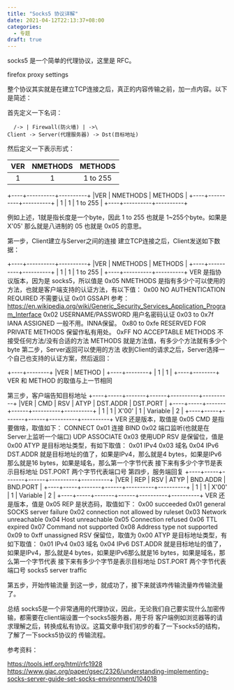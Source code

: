 ```yaml
---
title: "Socks5 协议详解"
date: 2021-04-12T22:13:37+08:00
categories:
  - 专题
draft: true
---
```




socks5 是一个简单的代理协议，这里是 RFC。

firefox proxy settings

整个协议其实就是在建立TCP连接之后，真正的内容传输之前，加一点内容。以下是简述：

首先定义一下名词：

      /-> | Firewall(防火墙) | ->\
    Client -> Server(代理服务器) -> Dst(目标地址)
然后定义一下表示形式：

| VER | NMETHODS | METHODS  |
|:---:|:--------:|:--------:|
| 1   | 1        | 1 to 255 |


+----+----------+----------+
|VER | NMETHODS | METHODS  |
+----+----------+----------+
| 1  |    1     | 1 to 255 |
+----+----------+----------+

例如上述，1就是指长度是一个byte，因此 1 to 255 也就是 1~255个byte。如果是 X'05' 那么就是八进制的 05 也就是 0x05 的意思。

第一步，Client建立与Server之间的连接
建立TCP连接之后，Client发送如下数据：

+----+----------+----------+
|VER | NMETHODS | METHODS  |
+----+----------+----------+
| 1  |    1     | 1 to 255 |
+----+----------+----------+
VER 是指协议版本，因为是 socks5，所以值是 0x05
NMETHODS 是指有多少个可以使用的方法，也就是客户端支持的认证方法，有以下值：
0x00 NO AUTHENTICATION REQUIRED 不需要认证
0x01 GSSAPI 参考：https://en.wikipedia.org/wiki/Generic_Security_Services_Application_Program_Interface
0x02 USERNAME/PASSWORD 用户名密码认证
0x03 to 0x7f IANA ASSIGNED 一般不用。INNA保留。
0x80 to 0xfe RESERVED FOR PRIVATE METHODS 保留作私有用处。
0xFF NO ACCEPTABLE METHODS 不接受任何方法/没有合适的方法
METHODS 就是方法值，有多少个方法就有多少个byte
第二步，Server返回可以使用的方法
收到Client的请求之后，Server选择一个自己也支持的认证方案，然后返回：

+----+--------+
|VER | METHOD |
+----+--------+
| 1  |   1    |
+----+--------+
VER 和 METHOD 的取值与上一节相同

第三步，客户端告知目标地址
+----+-----+-------+------+----------+----------+
|VER | CMD |  RSV  | ATYP | DST.ADDR | DST.PORT |
+----+-----+-------+------+----------+----------+
| 1  |  1  | X'00' |  1   | Variable |    2     |
+----+-----+-------+------+----------+----------+
VER 还是版本，取值是 0x05
CMD 是指要做啥，取值如下：
CONNECT 0x01 连接
BIND 0x02 端口监听(也就是在Server上监听一个端口)
UDP ASSOCIATE 0x03 使用UDP
RSV 是保留位，值是 0x00
ATYP 是目标地址类型，有如下取值：
0x01 IPv4
0x03 域名
0x04 IPv6
DST.ADDR 就是目标地址的值了，如果是IPv4，那么就是4 bytes，如果是IPv6那么就是16 bytes，如果是域名，那么第一个字节代表 接下来有多少个字节是表示目标地址
DST.PORT 两个字节代表端口号
第四步，服务端回复
+----+-----+-------+------+----------+----------+
|VER | REP |  RSV  | ATYP | BND.ADDR | BND.PORT |
+----+-----+-------+------+----------+----------+
| 1  |  1  | X'00' |  1   | Variable |    2     |
+----+-----+-------+------+----------+----------+
VER 还是版本，值是 0x05
REP 是状态码，取值如下：
0x00 succeeded
0x01 general SOCKS server failure
0x02 connection not allowed by ruleset
0x03 Network unreachable
0x04 Host unreachable
0x05 Connection refused
0x06 TTL expired
0x07 Command not supported
0x08 Address type not supported
0x09 to 0xff unassigned
RSV 保留位，取值为 0x00
ATYP 是目标地址类型，有如下取值：
0x01 IPv4
0x03 域名
0x04 IPv6
DST.ADDR 就是目标地址的值了，如果是IPv4，那么就是4 bytes，如果是IPv6那么就是16 bytes，如果是域名，那么第一个字节代表 接下来有多少个字节是表示目标地址
DST.PORT 两个字节代表端口号
socks5 server traffic

第五步，开始传输流量
到这一步，就成功了，接下来就该咋传输流量咋传输流量了。

总结
socks5是一个非常通用的代理协议，因此，无论我们自己要实现什么加密传输，都需要在client端设置一个socks5服务器，用于将 客户端例如浏览器等的请求理解之后，转换成私有协议。这篇文章中我们初步的看了一下socks5的结构，了解了一下socks5协议的 传输流程。

参考资料：

https://tools.ietf.org/html/rfc1928
https://www.giac.org/paper/gsec/2326/understanding-implementing-socks-server-guide-set-socks-environment/104018

